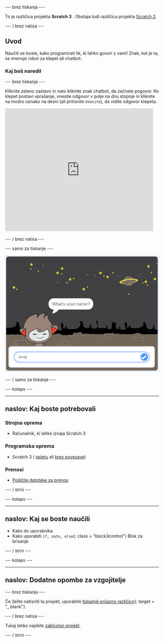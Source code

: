 \--- brez tiskanja \---

To je različica projekta **Scratch 3** . Obstaja tudi različica projekta [Scratch 2](https://projects.raspberrypi.org/en/projects/chatbot-scratch2).

\--- / brez natisa \---

## Uvod

Naučili se boste, kako programirati lik, ki lahko govori z vami! Znak, kot je ta, se imenuje robot za klepet ali chatbot.

### Kaj boš naredil

\--- brez tiskanja \---

Kliknite zeleno zastavo in nato kliknite znak chatbot, da začnete pogovor. Ko klepet postavi vprašanje, vnesite odgovor v polje na dnu stopnje in kliknite na modro oznako na desni (ali pritisnite `Vnesite`), da vidite odgovor klepeta.

<div class="scratch-preview">
  <iframe allowtransparency="true" width="485" height="402" src="https://scratch.mit.edu/projects/embed/248864190/?autostart=false" 
  frameborder="0" scrolling="no"></iframe>
</div>

\--- / brez natisa \---

\--- samo za tiskanje \---

![celoten projekt](images/chatbot-preview.png)

\--- / samo za tiskanje \---

\--- kolaps \---

* * *

## naslov: Kaj boste potrebovali

### Strojna oprema

+ Računalnik, ki lahko izvaja Scratch 3

### Programska oprema

+ Scratch 3 ( [spletu](https://rpf.io/scratchon) ali [brez povezave](https://rpf.io/scratchoff))

### Prenosi

+ [Poiščite datoteke za prenos](http://rpf.io/p/en/chatbot-go).

\--- / strni \---

\--- kolaps \---

* * *

## naslov: Kaj se boste naučili

+ Kako do uporabnika
+ Kako uporabiti `if, nato, else`{: class = "block3control"} Blok za brisanje

\--- / strni \---

\--- kolaps \---

* * *

## naslov: Dodatne opombe za vzgojitelje

\--- brez tiskanja \---

Če želite natisniti ta projekt, uporabite [tiskalnik prijazno različico](https://projects.raspberrypi.org/en/projects/chatbot/print){: target = "_ blank"}.

\--- / brez natisa \---

Tukaj lahko najdete [zaključen projekt](http://rpf.io/p/en/chatbot-get).

\--- / strni \---